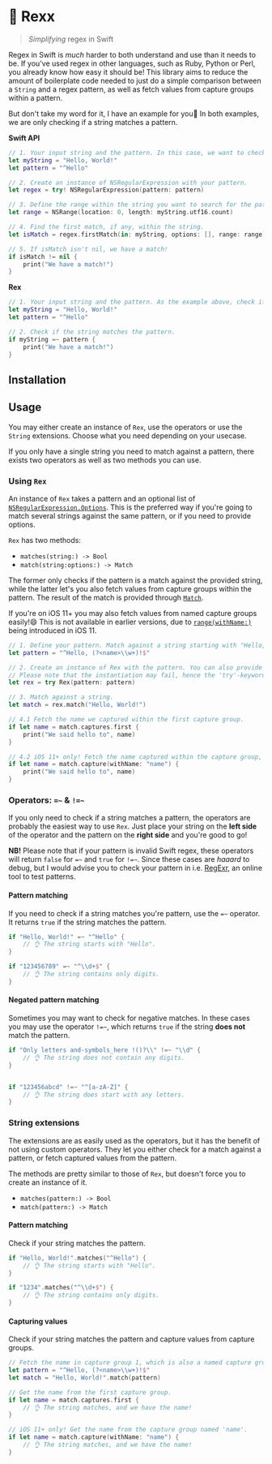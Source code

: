 # 🦖 Rexx

> _Simplifying_ regex in Swift

Regex in Swift is _much_ harder to both understand and use than it needs to be. If you've used regex in other languages, such as Ruby, Python or Perl, you already know how easy it should be! This library aims to reduce the amount of boilerplate code needed to just do a simple comparison between a `String` and a regex pattern, as well as fetch values from capture groups within a pattern.

But don't take my word for it, I have an example for you🤗 In both examples, we are only checking if a string matches a pattern.

**Swift API**

```swift
// 1. Your input string and the pattern. In this case, we want to check if the string starts with "Hello"
let myString = "Hello, World!"
let pattern = "^Hello"

// 2. Create an instance of NSRegularExpression with your pattern.
let regex = try! NSRegularExpression(pattern: pattern)

// 3. Define the range within the string you want to search for the pattern.
let range = NSRange(location: 0, length: myString.utf16.count)

// 4. Find the first match, if any, within the string.
let isMatch = regex.firstMatch(in: myString, options: [], range: range)

// 5. If isMatch isn't nil, we have a match!
if isMatch != nil {
    print("We have a match!")
}
```

**Rex**

```swift
// 1. Your input string and the pattern. As the example above, check if the string starts with "Hello".
let myString = "Hello, World!"
let pattern = "^Hello"

// 2. Check if the string matches the pattern.
if myString =~ pattern {
    print("We have a match!")
}
```



## Installation

## Usage
You may either create an instance of `Rex`, use the operators or use the `String` extensions. Choose what you need depending on your usecase.

If you only have a single string you need to match against a pattern, there exists two operators as well as two methods you can use.

### Using `Rex`

An instance of `Rex` takes a pattern and an optional list of [`NSRegularExpression.Options`](https://developer.apple.com/documentation/foundation/nsregularexpression/options). This is the preferred way if you're going to match several strings against the same pattern, or if you need to provide options.

`Rex` has two methods:

- `matches(string:) -> Bool`
- `match(string:options:) -> Match`

The former only checks if the pattern is a match against the provided string, while the latter let's you also fetch values from capture groups within the pattern. The result of the match is provided through [`Match`](https://github.com/bstien/Rex/blob/master/Source/Match.swift). 

If you're on iOS 11+ you may also fetch values from named capture groups easily!😄 This is not available in earlier versions, due to [`range(withName:)`](https://developer.apple.com/documentation/foundation/nstextcheckingresult/2915200-range) being introduced in iOS 11.

```swift
// 1. Define your pattern. Match against a string starting with "Hello, " and ending with "!". Capture whatever name/word we're saying hello to.
let pattern = "^Hello, (?<name>\\w+)!$"

// 2. Create an instance of Rex with the pattern. You can also provide options through the `options:` parameter.
// Please note that the instantiation may fail, hence the 'try'-keyword, if the pattern has errors. Se
let rex = try Rex(pattern: pattern)

// 3. Match against a string.
let match = rex.match("Hello, World!")

// 4.1 Fetch the name we captured within the first capture group.
if let name = match.captures.first {
    print("We said hello to", name)
}

// 4.2 iOS 11+ only! Fetch the name captured within the capture group, which is a named capture group.
if let name = match.capture(withName: "name") {
    print("We said hello to", name)
}
```

### Operators: `=~` & `!=~`
If you only need to check if a string matches a pattern, the operators are probably the easiest way to use `Rex`. Just place your string on the **left side** of the operator and the pattern on the **right side** and you're good to go!

**NB!** Please note that if your pattern is invalid Swift regex, these operators will return `false` for `=~` and `true` for `!=~`. Since these cases are _haaard_ to debug, but I would advise you to check your pattern in i.e. [RegExr](https://regexr.com/), an online tool to test patterns.

#### Pattern matching
If you need to check if a string matches you're pattern, use the `=~` operator. It returns `true` if the string matches the pattern.

```swift
if "Hello, World!" =~ "^Hello" {
    // 👌 The string starts with "Hello".
}

if "123456789" =~ "^\\d+$" {
    // 👌 The string contains only digits.
}
```

#### Negated pattern matching
Sometimes you may want to check for negative matches. In these cases you may use the operator `!=~`, which returns `true` if the string **does not** match the pattern.

```swift
if "Only letters and-symbols_here !()?\\" !=~ "\\d" {
    // 👌 The string does not contain any digits.
}


if "123456abcd" !=~ "^[a-zA-Z]" {
    // 👌 The string does start with any letters.
}
```

### String extensions

The extensions are as easily used as the operators, but it has the benefit of not using custom operators. They let you either check for a match against a pattern, or fetch captured values from the pattern.

The methods are pretty similar to those of `Rex`, but doesn't force you to create an instance of it.

- `matches(pattern:) -> Bool`
- `match(pattern:) -> Match`

#### Pattern matching

Check if your string matches the pattern.

```swift
if "Hello, World!".matches("^Hello") {
    // 👌 The string starts with "Hello".
}

if "1234".matches("^\\d+$") {
    // 👌 The string contains only digits.
}
```

#### Capturing values

Check if your string matches the pattern and capture values from capture groups.

```swift
// Fetch the name in capture group 1, which is also a named capture group.
let pattern = "^Hello, (?<name>\\w+)!$"
let match = "Hello, World!".match(pattern)

// Get the name from the first capture group.
if let name = match.captures.first {
    // 👌 The string matches, and we have the name!
}

// iOS 11+ only! Get the name from the capture group named 'name'.
if let name = match.capture(withName: "name") {
    // 👌 The string matches, and we have the name!
}
```

